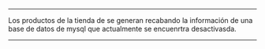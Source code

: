 **********************************************************************************************************************************************
Los productos de la tienda de se generan recabando la información de una base de datos de mysql que actualmente se encuenrtra desactivasda. 

*********************************************************************************************************************************************
